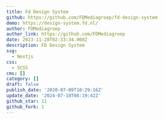 ```yaml
---
title: Fd Design System
github: https://github.com/FDMediagroep/fd-design-system
demo: https://design-system.fd.nl/
author: FDMediagroep
author_link: https://github.com/FDMediagroep
date: 2023-11-28T02:33:34.008Z
description: FD Design System
ssg:
  - Nextjs
css:
  - SCSS
cms: []
category: []
draft: false
publish_date: '2020-07-09T10:29:16Z'
update_date: '2024-07-18T08:19:42Z'
github_star: 11
github_fork: 1
---
```

